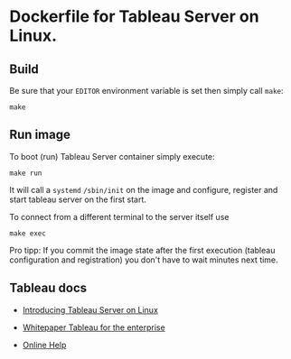 
# Dockerfile for Tableau Server on Linux. 

## Build
   
Be sure that your `EDITOR` environment variable is set then simply call `make`:

    make
    
## Run image

To boot (run) Tableau Server container simply execute:

    make run

It will call a `systemd` `/sbin/init` on the image and configure, register and start tableau server
on the first start.

To connect from a different terminal to the server itself use

    make exec
    
Pro tipp: If you commit the image state after the first execution (tableau configuration and registration) you don't
have to wait minutes next time.
    


## Tableau docs

- [Introducing Tableau Server on Linux](https://onlinehelp.tableau.com/current/server-linux/en-us/release_notes_linux.htm)

- [Whitepaper Tableau for the enterprise](https://www.tableau.com/sites/default/files/whitepapers/whitepaper_tableau-for-the-enterprise_0.pdf)

- [Online Help](http://onlinehelp.tableau.com/v10.5/pro/desktop/en-us/help.htm)
